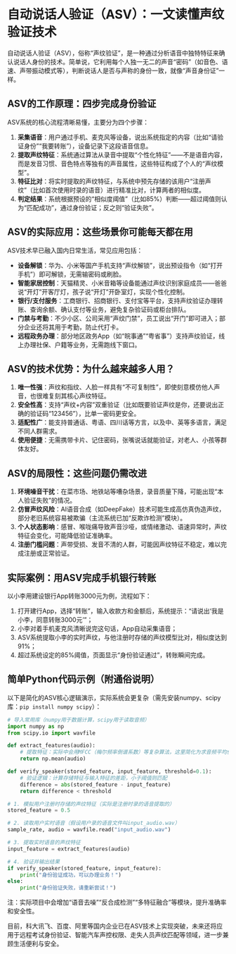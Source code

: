 # 自动说话人验证（ASV）：一文读懂声纹验证技术
自动说话人验证（ASV），俗称“声纹验证”，是一种通过分析语音中独特特征来确认说话人身份的技术。简单说，它利用每个人独一无二的声音“密码”（如音色、语速、声带振动模式等），判断说话人是否与声称的身份一致，就像“声音身份证”一样。


## ASV的工作原理：四步完成身份验证
ASV系统的核心流程清晰易懂，主要分为四个步骤：
1.  **采集语音**：用户通过手机、麦克风等设备，说出系统指定的内容（比如“请验证身份”“我要转账”），设备记录下这段语音信息。
2.  **提取声纹特征**：系统通过算法从录音中提取“个性化特征”——不是语音内容，而是发音习惯、音色特点等独有的声音属性，这些特征构成了个人的“声纹模型”。
3.  **特征比对**：将实时提取的声纹特征，与系统中预先存储的该用户“注册声纹”（比如首次使用时录的语音）进行精准比对，计算两者的相似度。
4.  **判定结果**：系统根据预设的“相似度阈值”（比如85%）判断——超过阈值则认为“匹配成功”，通过身份验证；反之则“验证失败”。


## ASV的实际应用：这些场景你可能每天都在用
ASV技术早已融入国内日常生活，常见应用包括：
-  **设备解锁**：华为、小米等国产手机支持“声纹解锁”，说出预设指令（如“打开手机”）即可解锁，无需输密码或刷脸。
-  **智能家居控制**：天猫精灵、小米音箱等设备能通过声纹识别家庭成员——爸爸说“开灯”开客厅灯，孩子说“开灯”开卧室灯，实现个性化控制。
-  **银行/支付服务**：工商银行、招商银行、支付宝等平台，支持声纹验证办理转账、查询余额、确认支付等业务，避免复杂验证码或柜台排队。
-  **门禁与考勤**：不少小区、公司采用“声纹门禁”，员工说出“开门”即可进入；部分企业还将其用于考勤，防止代打卡。
-  **远程政务办理**：部分地区政务App（如“皖事通”“粤省事”）支持声纹验证，线上办理社保、户籍等业务，无需跑线下窗口。


## ASV的技术优势：为什么越来越多人用？
1.  **唯一性强**：声纹和指纹、人脸一样具有“不可复制性”，即使刻意模仿他人声音，也很难复刻其核心声纹特征。
2.  **安全性高**：支持“声纹+内容”双重验证（比如既要验证声纹是你，还要说出正确的验证码“123456”），比单一密码更安全。
3.  **适配性广**：能支持普通话、粤语、四川话等方言，以及中、英等多语言，满足不同人群需求。
4.  **使用便捷**：无需携带卡片、记住密码，张嘴说话就能验证，对老人、小孩等群体友好。


## ASV的局限性：这些问题仍需改进
1.  **环境噪音干扰**：在菜市场、地铁站等嘈杂场景，录音质量下降，可能出现“本人验证失败”的情况。
2.  **仿冒声纹风险**：AI语音合成（如DeepFake）技术可能生成高仿真伪造声纹，部分老旧系统容易被欺骗（主流系统已加“反欺诈检测”模块）。
3.  **个人状态影响**：感冒、喉咙痛导致声音沙哑，或情绪激动、语速异常时，声纹特征会变化，可能降低验证准确率。
4.  **注册门槛问题**：声带受损、发音不清的人群，可能因声纹特征不稳定，难以完成注册或正常验证。


## 实际案例：用ASV完成手机银行转账
以小李用建设银行App转账3000元为例，流程如下：
1.  打开建行App，选择“转账”，输入收款方和金额后，系统提示：“请说出‘我是小李，同意转账3000元’”；
2.  小李对着手机麦克风清晰说完这句话，App自动采集语音；
3.  ASV系统提取小李的实时声纹，与他注册时存储的声纹模型比对，相似度达到91%；
4.  超过系统设定的85%阈值，页面显示“身份验证通过”，转账瞬间完成。


## 简单Python代码示例（附通俗说明）
以下是简化的ASV核心逻辑演示，实际系统会更复杂（需先安装numpy、scipy库：`pip install numpy scipy`）：
```python
# 导入常用库（numpy用于数据计算，scipy用于读取音频）
import numpy as np
from scipy.io import wavfile

def extract_features(audio):
    # 提取特征：实际中会用MFCC（梅尔频率倒谱系数）等复杂算法，这里简化为求音频平均值
    return np.mean(audio)

def verify_speaker(stored_feature, input_feature, threshold=0.1):
    # 验证逻辑：计算存储特征与输入特征的差距，小于阈值则匹配
    difference = abs(stored_feature - input_feature)
    return difference < threshold

# 1. 模拟用户注册时存储的声纹特征（实际是注册时录的语音提取的）
stored_feature = 0.5

# 2. 读取用户实时语音（假设用户录的语音文件叫input_audio.wav）
sample_rate, audio = wavfile.read("input_audio.wav")

# 3. 提取实时语音的声纹特征
input_feature = extract_features(audio)

# 4. 验证并输出结果
if verify_speaker(stored_feature, input_feature):
    print("身份验证成功，可以办理业务！")
else:
    print("身份验证失败，请重新尝试！")
```
注：实际项目中会增加“语音去噪”“反合成检测”“多特征融合”等模块，提升准确率和安全性。


目前，科大讯飞、百度、阿里等国内企业已在ASV技术上实现突破，未来还将应用于远程考试身份验证、智能汽车声控权限、走失人员声纹匹配等领域，进一步兼顾生活便利与安全。